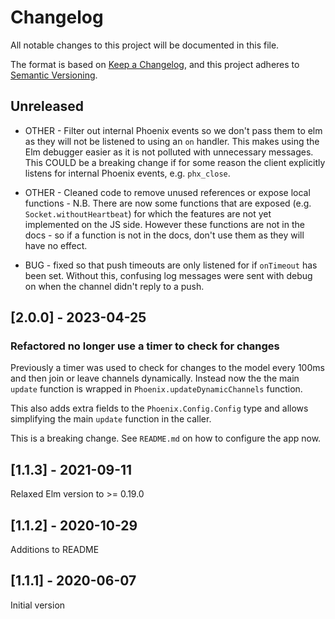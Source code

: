 # Changelog
All notable changes to this project will be documented in this file.

The format is based on [Keep a Changelog](https://keepachangelog.com/en/1.0.0/),
and this project adheres to [Semantic Versioning](https://semver.org/spec/v2.0.0.html).

## Unreleased
* OTHER - Filter out internal Phoenix events so we don't pass them to elm as they will not be listened to using an `on` handler.  This makes using the Elm debugger easier as it is not polluted with unnecessary messages.  This COULD be a breaking change if for some reason the client explicitly listens for internal Phoenix events, e.g. `phx_close`.

* OTHER - Cleaned code to remove unused references or expose local functions - N.B. There are now some functions that are exposed (e.g. `Socket.withoutHeartbeat`) for which the features are not yet implemented on the JS side.  However these functions are not in the docs - so if a function is not in the docs, don't use them as they will have no effect.

* BUG - fixed so that push timeouts are only listened for if `onTimeout` has been set.  Without this, confusing log messages were sent with debug on when the channel didn't reply to a push.

## [2.0.0] - 2023-04-25
### Refactored no longer use a timer to check for changes

Previously a timer was used to check for changes to the model every 100ms and then join or leave channels dynamically. Instead now
the the main `update` function is wrapped in `Phoenix.updateDynamicChannels` function.

This also adds extra fields to the `Phoenix.Config.Config` type and allows simplifying the main `update` function in the caller.

This is a breaking change.  See `README.md` on how to configure the app now.


## [1.1.3] - 2021-09-11
Relaxed Elm version to >= 0.19.0

## [1.1.2] - 2020-10-29
Additions to README

## [1.1.1] - 2020-06-07
Initial version

